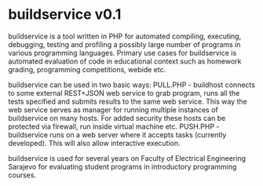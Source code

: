 buildservice v0.1
=================

buildservice is a tool written in PHP for automated compiling, executing, debugging, testing and profiling a possibly large number of programs in various programming languages. Primary use cases for buildservice is automated evaluation of code in educational context such as homework grading, programming competitions, webide etc.

buildservice can be used in two basic ways:
PULL.PHP - buildhost connects to some external REST+JSON web service to grab program, runs all the tests specified and submits results to the same web service. This way the web service serves as manager for running multiple instances of buildservice on many hosts. For added security these hosts can be protected via firewall, run inside virtual machine etc.
PUSH.PHP - buildservice runs on a web server where it accepts tasks (currently developed). This will also allow interactive execution.

buildservice is used for several years on Faculty of Electrical Engineering Sarajevo for evaluating student programs in introductory programming courses.

